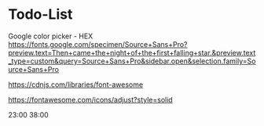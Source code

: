 # Todo-List
Google color picker - HEX
https://fonts.google.com/specimen/Source+Sans+Pro?preview.text=Then+came+the+night+of+the+first+falling+star.&preview.text_type=custom&query=Source+Sans+Pro&sidebar.open&selection.family=Source+Sans+Pro

https://cdnjs.com/libraries/font-awesome

https://fontawesome.com/icons/adjust?style=solid

23:00
38:00
